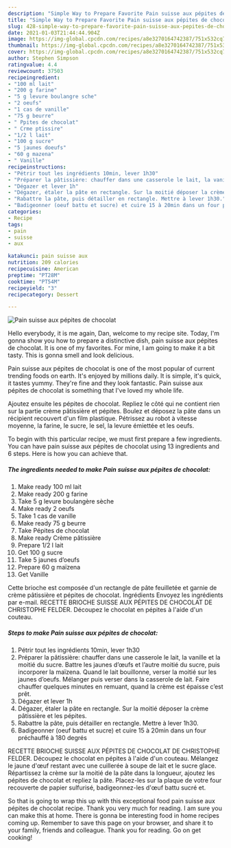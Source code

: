 ```yaml
---
description: "Simple Way to Prepare Favorite Pain suisse aux pépites de chocolat"
title: "Simple Way to Prepare Favorite Pain suisse aux pépites de chocolat"
slug: 428-simple-way-to-prepare-favorite-pain-suisse-aux-pepites-de-chocolat
date: 2021-01-03T21:44:44.904Z
image: https://img-global.cpcdn.com/recipes/a8e3270164742387/751x532cq70/pain-suisse-aux-pepites-de-chocolat-photo-principale-de-la-recette.jpg
thumbnail: https://img-global.cpcdn.com/recipes/a8e3270164742387/751x532cq70/pain-suisse-aux-pepites-de-chocolat-photo-principale-de-la-recette.jpg
cover: https://img-global.cpcdn.com/recipes/a8e3270164742387/751x532cq70/pain-suisse-aux-pepites-de-chocolat-photo-principale-de-la-recette.jpg
author: Stephen Simpson
ratingvalue: 4.4
reviewcount: 37503
recipeingredient:
- "100 ml lait"
- "200 g farine"
- "5 g levure boulangre sche"
- "2 oeufs"
- "1 cas de vanille"
- "75 g beurre"
- " Ppites de chocolat"
- " Crme ptissire"
- "1/2 l lait"
- "100 g sucre"
- "5 jaunes doeufs"
- "60 g mazena"
- " Vanille"
recipeinstructions:
- "Pétrir tout les ingrédients 10min, lever 1h30"
- "Préparer la pâtissière: chauffer dans une casserole le lait, la vanille et la moitié du sucre. Battre les jaunes d’œufs et l’autre moitié du sucre, puis incorporer la maïzena. Quand le lait bouillonne, verser la moitié sur les jaunes d’oeufs. Mélanger puis verser dans la casserole de lait. Faire chauffer quelques minutes en remuant, quand la crème est épaisse c’est prêt."
- "Dégazer et lever 1h"
- "Dégazer, étaler la pâte en rectangle. Sur la moitié déposer la crème pâtissière et les pépites."
- "Rabattre la pâte, puis détailler en rectangle. Mettre à lever 1h30."
- "Badigeonner (oeuf battu et sucre) et cuire 15 à 20min dans un four préchauffé à 180 degrés"
categories:
- Recipe
tags:
- pain
- suisse
- aux

katakunci: pain suisse aux 
nutrition: 209 calories
recipecuisine: American
preptime: "PT28M"
cooktime: "PT54M"
recipeyield: "3"
recipecategory: Dessert

---
```



![Pain suisse aux pépites de chocolat](https://img-global.cpcdn.com/recipes/a8e3270164742387/751x532cq70/pain-suisse-aux-pepites-de-chocolat-photo-principale-de-la-recette.jpg)

Hello everybody, it is me again, Dan, welcome to my recipe site. Today, I'm gonna show you how to prepare a distinctive dish, pain suisse aux pépites de chocolat. It is one of my favorites. For mine, I am going to make it a bit tasty. This is gonna smell and look delicious.

Pain suisse aux pépites de chocolat is one of the most popular of current trending foods on earth. It's enjoyed by millions daily. It is simple, it's quick, it tastes yummy. They're fine and they look fantastic. Pain suisse aux pépites de chocolat is something that I've loved my whole life.

Ajoutez ensuite les pépites de chocolat. Repliez le côté qui ne contient rien sur la partie crème pâtissière et pépites. Boulez et déposez la pâte dans un récipient recouvert d&#39;un film plastique. Pétrissez au robot à vitesse moyenne, la farine, le sucre, le sel, la levure émiettée et les oeufs.


To begin with this particular recipe, we must first prepare a few ingredients. You can have pain suisse aux pépites de chocolat using 13 ingredients and 6 steps. Here is how you can achieve that.

<!--inarticleads1-->

##### The ingredients needed to make Pain suisse aux pépites de chocolat:

1. Make ready 100 ml lait
1. Make ready 200 g farine
1. Take 5 g levure boulangère sèche
1. Make ready 2 oeufs
1. Take 1 cas de vanille
1. Make ready 75 g beurre
1. Take  Pépites de chocolat
1. Make ready  Crème pâtissière
1. Prepare 1/2 l lait
1. Get 100 g sucre
1. Take 5 jaunes d’oeufs
1. Prepare 60 g maïzena
1. Get  Vanille


Cette brioche est composée d&#39;un rectangle de pâte feuilletée et garnie de crème pâtissière et pépites de chocolat. Ingrédients Envoyez les ingrédients par e-mail. RECETTE BRIOCHE SUISSE AUX PÉPITES DE CHOCOLAT DE CHRISTOPHE FELDER. Découpez le chocolat en pépites à l&#39;aide d&#39;un couteau. 

<!--inarticleads2-->

##### Steps to make Pain suisse aux pépites de chocolat:

1. Pétrir tout les ingrédients 10min, lever 1h30
1. Préparer la pâtissière: chauffer dans une casserole le lait, la vanille et la moitié du sucre. Battre les jaunes d’œufs et l’autre moitié du sucre, puis incorporer la maïzena. Quand le lait bouillonne, verser la moitié sur les jaunes d’oeufs. Mélanger puis verser dans la casserole de lait. Faire chauffer quelques minutes en remuant, quand la crème est épaisse c’est prêt.
1. Dégazer et lever 1h
1. Dégazer, étaler la pâte en rectangle. Sur la moitié déposer la crème pâtissière et les pépites.
1. Rabattre la pâte, puis détailler en rectangle. Mettre à lever 1h30.
1. Badigeonner (oeuf battu et sucre) et cuire 15 à 20min dans un four préchauffé à 180 degrés


RECETTE BRIOCHE SUISSE AUX PÉPITES DE CHOCOLAT DE CHRISTOPHE FELDER. Découpez le chocolat en pépites à l&#39;aide d&#39;un couteau. Mélangez le jaune d&#39;œuf restant avec une cuillerée à soupe de lait et le sucre glace. Répartissez la crème sur la moitié de la pâte dans la longueur, ajoutez les pépites de chocolat et repliez la pâte. Placez-les sur la plaque de votre four recouverte de papier sulfurisé, badigeonnez-les d&#39;œuf battu sucré et. 

So that is going to wrap this up with this exceptional food pain suisse aux pépites de chocolat recipe. Thank you very much for reading. I am sure you can make this at home. There is gonna be interesting food in home recipes coming up. Remember to save this page on your browser, and share it to your family, friends and colleague. Thank you for reading. Go on get cooking!
